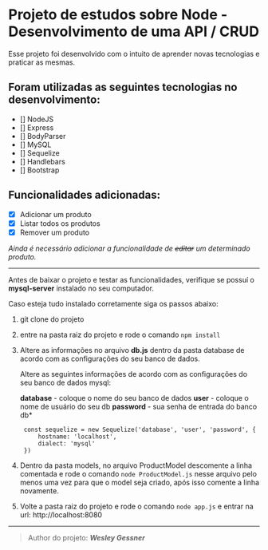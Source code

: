 # Projeto de estudos sobre Node - Desenvolvimento de uma API / CRUD

Esse projeto foi desenvolvido com o intuito de aprender novas tecnologias e praticar as mesmas.


## Foram utilizadas as seguintes tecnologias no desenvolvimento:

- [] NodeJS
- [] Express
- [] BodyParser
- [] MySQL
- [] Sequelize
- [] Handlebars
- [] Bootstrap

## Funcionalidades adicionadas:

- [x] Adicionar um produto
- [x] Listar todos os produtos
- [x] Remover um produto

*Ainda é necessário adicionar a funcionalidade de ~~editar~~ um determinado produto.*

------------



Antes de baixar o projeto e testar as funcionalidades, verifique se possuí o **mysql-server** instalado no seu computador. 

Caso esteja tudo instalado corretamente siga os passos abaixo:

1. git clone do projeto

2.  entre na pasta raiz do projeto e rode o comando `npm install` 

3. Altere as informações no arquivo **db.js** dentro da pasta database de acordo com as configurações do seu banco de dados.

	Altere as seguintes informações de acordo com as configurações do seu banco de dados mysql:

	**database** - coloque o nome do seu banco de dados
	**user** - coloque o nome de usuário do seu db
	**password** - sua senha de entrada do banco db*

		const sequelize = new Sequelize('database', 'user', 'password', {
			hostname: 'localhost',
			dialect: 'mysql'
		})

4. Dentro da pasta models, no arquivo ProductModel descomente a linha comentada e rode o comando `node ProductModel.js` nesse arquivo pelo menos uma vez para que o model seja criado, após isso comente a linha novamente. 

5. Volte a pasta raiz do projeto e rode o comando `node app.js` e entrar na url: http://localhost:8080


------------


> Author do projeto: ***Wesley Gessner***